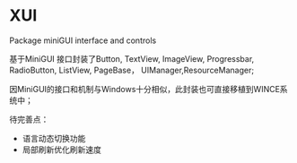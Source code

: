 # XUI
Package miniGUI interface and controls

基于MiniGUI 接口封装了Button, TextView, ImageView, Progressbar, RadioButton, ListView, PageBase， UIManager,ResourceManager;

因MiniGUI的接口和机制与Windows十分相似，此封装也可直接移植到WINCE系统中；


待完善点：
* 语言动态切换功能</br>
* 局部刷新优化刷新速度</br>

